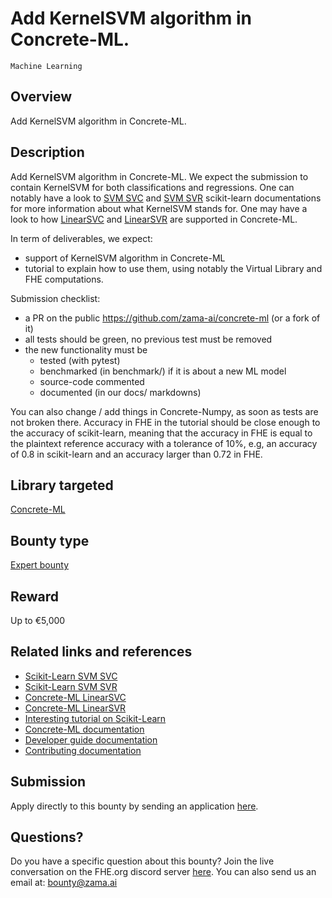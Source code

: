 # Add KernelSVM algorithm in Concrete-ML.
`Machine Learning`

## Overview
Add KernelSVM algorithm in Concrete-ML.

## Description
Add KernelSVM algorithm in Concrete-ML. We expect the submission to contain KernelSVM for both classifications and regressions. One can notably have a look to [SVM SVC](https://scikit-learn.org/stable/modules/generated/sklearn.svm.SVC.html) and [SVM SVR](https://scikit-learn.org/stable/modules/generated/sklearn.svm.SVR.html) scikit-learn documentations for more information about what KernelSVM stands for. One may have a look to how [LinearSVC](https://docs.zama.ai/concrete-ml/developer-guide/api/concrete.ml.sklearn.svm#class-linearsvc) and [LinearSVR](https://docs.zama.ai/concrete-ml/developer-guide/api/concrete.ml.sklearn.svm#class-linearsvr) are supported in Concrete-ML.

In term of deliverables, we expect:
- support of KernelSVM algorithm in Concrete-ML
- tutorial to explain how to use them, using notably the Virtual Library and FHE computations.

Submission checklist:
- a PR on the public https://github.com/zama-ai/concrete-ml (or a fork of it)
- all tests should be green, no previous test must be removed
- the new functionality must be
    - tested (with pytest)
    - benchmarked (in benchmark/) if it is about a new ML model
    - source-code commented
    - documented (in our docs/ markdowns)

You can also change / add things in Concrete-Numpy, as soon as tests are not broken there. Accuracy in FHE in the tutorial should be close enough to the accuracy of scikit-learn, meaning that the accuracy in FHE is equal to the plaintext reference accuracy with a tolerance of 10%, e.g, an accuracy of 0.8 in scikit-learn and an accuracy larger than 0.72 in FHE.

## Library targeted
[Concrete-ML](https://github.com/zama-ai/concrete-ml)

## Bounty type
[Expert bounty](https://github.com/zama-ai/zama-bounty-program#expert-bounties)

## Reward
Up to €5,000

## Related links and references
- [Scikit-Learn SVM SVC](https://scikit-learn.org/stable/modules/generated/sklearn.svm.SVC.html)
- [Scikit-Learn SVM SVR](https://scikit-learn.org/stable/modules/generated/sklearn.svm.SVR.html)
- [Concrete-ML LinearSVC](https://docs.zama.ai/concrete-ml/developer-guide/api/concrete.ml.sklearn.svm#class-linearsvc)
- [Concrete-ML LinearSVR](https://docs.zama.ai/concrete-ml/developer-guide/api/concrete.ml.sklearn.svm#class-linearsvr)
- [Interesting tutorial on Scikit-Learn](https://scikit-learn.org/stable/auto_examples/svm/plot_svm_kernels.html)
- [Concrete-ML documentation](https://docs.zama.ai/concrete-ml)
- [Developer guide documentation](https://docs.zama.ai/concrete-ml)
- [Contributing documentation](https://docs.zama.ai/concrete-ml/developer-guide/contributing)

## Submission
Apply directly to this bounty by sending an application [here](https://zama.ai/bounty-program-application).

## Questions?
Do you have a specific question about this bounty? Join the live conversation on the FHE.org discord server [here](https://discord.fhe.org). You can also send us an email at: bounty@zama.ai
